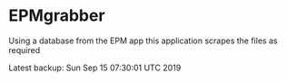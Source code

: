 # EPMgrabber
Using a database from the EPM app this application scrapes the files as required


Latest backup: Sun Sep 15 07:30:01 UTC 2019
